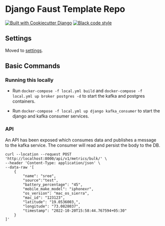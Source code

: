 # Django Faust Template Repo


[![Built with Cookiecutter Django](https://img.shields.io/badge/built%20with-Cookiecutter%20Django-ff69b4.svg?logo=cookiecutter)](https://github.com/cookiecutter/cookiecutter-django/)
[![Black code style](https://img.shields.io/badge/code%20style-black-000000.svg)](https://github.com/ambv/black)

## Settings

Moved to [settings](http://cookiecutter-django.readthedocs.io/en/latest/settings.html).

## Basic Commands

### Running this locally

-   Run `docker-compose -f local.yml build` and `docker-compose -f local.yml up broker postgres -d` to start the kafka and postgres containers.

-  Run `docker-compose -f local.yml up django kafka_consumer` to start the django and kafka consumer services.


### API
An API has been exposed which consumes data and publishes a message to the kafka service. The consumer will read and persist the body to the DB.

```
curl --location --request POST 'http://localhost:8000/api/v1/metrics/bulk/' \
--header 'Content-Type: application/json' \
--data-raw '[
    {
        "name": "sree",
        "source":"test",
        "battery_percentage": "45",
        "mobile_make_model": "iphonexr",
        "os_version": "mac_os_sierra",
        "mac_id": "123123",
        "latitude": "19.0536003,",
        "longitude": "73.0828037",
        "timestamp": "2022-10-20T15:58:44.767594+05:30"
    }
]'
```

